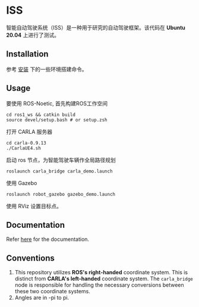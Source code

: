 # ISS
智能自动驾驶系统（ISS）是一种用于研究的自动驾驶框架。该代码在 **Ubuntu 20.04** 上进行了测试。

## Installation
参考 [安装](Install/INSTALL.md) 下的一些环境搭建命令。

## Usage
要使用 ROS-Noetic, 首先构建ROS工作空间
```
cd ros1_ws && catkin build
source devel/setup.bash # or setup.zsh
```
打开 CARLA 服务器

```
cd carla-0.9.13
./CarlaUE4.sh
```

启动 ros 节点，为智能驾驶车辆作全局路径规划

```
roslaunch carla_bridge carla_demo.launch 
```
使用 Gazebo
```
roslaunch robot_gazebo gazebo_demo.launch
```
使用 RViz 设置目标点。

## Documentation
Refer [here](https://tis.ios.ac.cn/iss/) for the documentation.

## Conventions
1. This repository utilizes **ROS's right-handed** coordinate system. This is distinct from **CARLA's left-handed** coordinate system. The ``carla_bridge`` node is responsible for handling the necessary conversions between these two coordinate systems.
2. Angles are in -pi to pi.

